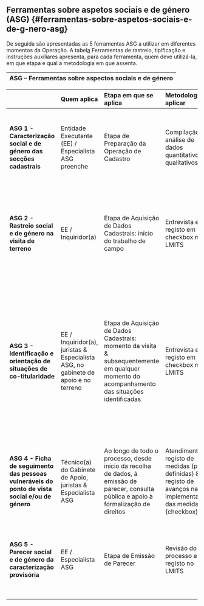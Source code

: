 ## Ferramentas sobre aspetos sociais e de género \(ASG\) {#ferramentas-sobre-aspetos-sociais-e-de-g-nero-asg}

De seguida são apresentadas as 5 ferramentas ASG a utilizar em diferentes momentos da Operação. A tabel[a](../operacao_do_cadastro/seguimento_das_actividades_de_clarifica_cao_de_dir.md#983004415127823-h.21od6so) Ferramentas de rastreio, tipificação e instruções auxiliares apresenta, para cada ferramenta, quem deve utilizá-la, em que etapa e qual a metodologia em que assenta.

| ASG – Ferramentas sobre aspectos sociais e de género |
| :--- |


|  | Quem aplica | Etapa em que se aplica | Metodologia a aplicar | Quem utiliza dados |
| :--- | :--- | :--- | :--- | :--- |
| **ASG 1 - Caracterização social e de género das secções cadastrais** | Entidade Executante \(EE\) / Especialista ASG preenche | Etapa de Preparação da Operação de Cadastro | Compilação e análise de dados quantitativos e qualitativos | EE / Equipa de comunicação e de terreno: usam informação para planificar o seu trabalho de comunicação de proximidade e de recolha de dados no terreno |
| **ASG 2 - Rastreio social e de género na visita de terreno** | EE / Inquiridor\(a\) | Etapa de Aquisição de Dados Cadastrais: início do trabalho de campo | Entrevista e registo em checkbox no LMITS | EE / Equipa de terreno presta esclarecimentos e apoio na realização de procedimentos EE / Gabinete de Apoio apoia e acompanha pessoas vulneráveis encaminhadas |
| **ASG 3 - Identificação e orientação de situações de co-titularidade** | EE / Inquiridor\(a\), juristas & Especialista ASG, no gabinete de apoio e no terreno | Etapa de Aquisição de Dados Cadastrais: momento da visita & subsequentemente em qualquer momento do acompanhamento das situações identificadas | Entrevista e registo em checkbox no LMITS | EE / Equipa de comunicação e de terreno usa para prestar informações Gabinete de Apoio para prestar informação jurídica e acompanhar processos de registo de união de facto Equipa de backoffice para elaborar parecer em concertação com pessoal do Gabinete de Apoio |
| **ASG 4 - Ficha de seguimento das pessoas vulneráveis do ponto de vista social e/ou de género** | Técnico\(a\) do Gabinete de Apoio, juristas & Especialista ASG | Ao longo de todo o processo, desde início da recolha de dados, à emissão de parecer, consulta pública e apoio à formalização de direitos | Atendimento & registo de medidas \(pré-definidas\) & registo de avanços na implementação das medidas \(checkbox\) | Gabinete de Apoio utiliza para seguir casos em curso Equipa de BackOffice para elaborar parecer em concertação com pessoal do Gabinete de Apoio |
| **ASG 5 - Parecer social e de género da caracterização provisória** | EE / Especialista ASG | Etapa de Emissão de Parecer | Revisão do processo e registo no LMITS | Gabinete de Apoio para dar continuidade ao acompanhamento dos casos, em particular de formalização EAT para decisão após consulta pública |




